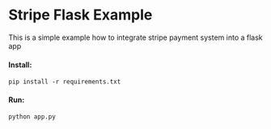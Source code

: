 # Stripe Flask Example 

This is a simple example how to integrate stripe payment system into a flask app

#### Install:
`pip install -r requirements.txt`

#### Run:
`python app.py`
